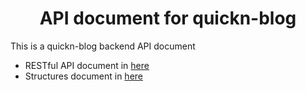 <div align="center">
    <h1>
        API document for quickn-blog
    </h1>
</div>

This is a quickn-blog backend API document

- RESTful API document in [here](./RESTful.md)
- Structures document in [here](./Structures.md)